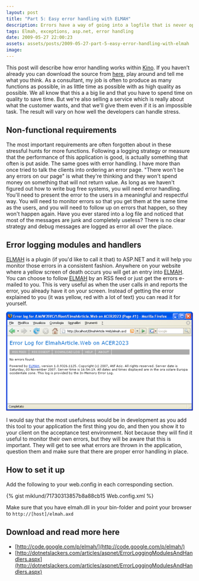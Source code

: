 ```yaml
---
layout: post
title: "Part 5: Easy error handling with ELMAH"
description: Errors have a way of going into a logfile that is never opened. Elmah is a dashboard for errors happening in your ASP.NET application. It it a great tool when troubleshooting why errors happens on your website.
tags: Elmah, exceptions, asp.net, error handling
date: 2009-05-27 22:00:23
assets: assets/posts/2009-05-27-part-5-easy-error-handling-with-elmah
image: 
---
```


This post will describe how error handling works within [Kino](/2009/05/23/kino-everything-to-rss.html). If you haven’t already you can download the source from [here](/kino/ "Kino"), play around and tell me what you think.  As a consultant, my job is often to produce as many functions as possible, in as little time as possible with as high quality as possible. We all know that this a a big lie and that you have to spend time on quality to save time. But we're also selling a service which is really about what the customer wants, and that we'll give them even if it is an impossible task. The result will vary on how well the developers can handle stress.

## Non-functional requirements

The most important requirements are often forgotten about in these stressful hunts for more functions. Following a logging strategy or measure that the performance of this application is good, is actually something that often is put aside. The same goes with error handling.  I have more than once tried to talk the clients into ordering an error page. "There won't be any errors on our page" is what they're thinking and they won't spend money on something that will not return value.  As long as we haven't figured out how to write bug free systems, you will need error handling. You'll need to present the error to the users in a meaningful and respectful way. You will need to monitor errors so that you get them at the same time as the users, and you will need to follow up on errors that happen, so they won't happen again.  Have you ever stared into a log file and noticed that most of the messages are junk and completely useless? There is no clear strategy and debug messages are logged as error all over the place.

## Error logging modules and handlers

[ELMAH](http://code.google.com/p/elmah/) is a plugin (if you'd like to call it that) to ASP.NET and it will help you monitor those errors in a consistent fashion. Anywhere on your website where a yellow screen of death occurs you will get an entry into [ELMAH](http://code.google.com/p/elmah/). You can choose to follow [ELMAH](http://code.google.com/p/elmah/) by an RSS feed or just get the errors e-mailed to you. This is very useful as when the user calls in and reports the error, you already have it on your screen. Instead of getting the error explained to you (it was yellow, red with a lot of text) you can read it for yourself.

![ELMAH user interface](/assets/posts/2009-05-28-part-5-easy-error-handling-with-elmah/elmahaxd.png)

I would say that the most usefulness would be in development as you add this tool to your application the first thing you do, and then you show it to your client on the acceptance test environment. Not because they will find it useful to monitor their own errors, but they will be aware that this is important. They will get to see what errors are thrown in the application, question them and make sure that there are proper error handling in place.

## How to set it up

Add the following to your web.config in each corresponding section.

{% gist miklund/71730313857b8a88cb15 Web.config.xml %}

Make sure that you have elmah.dll in your bin-folder and point your browser to `http://[host]/elmah.axd`

## Download and read more here

* [http://code.google.com/p/elmah/](http://code.google.com/p/elmah/)
* [http://dotnetslackers.com/articles/aspnet/ErrorLoggingModulesAndHandlers.aspx](http://dotnetslackers.com/articles/aspnet/ErrorLoggingModulesAndHandlers.aspx)
